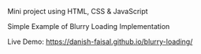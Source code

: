 Mini project using HTML, CSS & JavaScript

Simple Example of Blurry Loading Implementation

Live Demo: https://danish-faisal.github.io/blurry-loading/